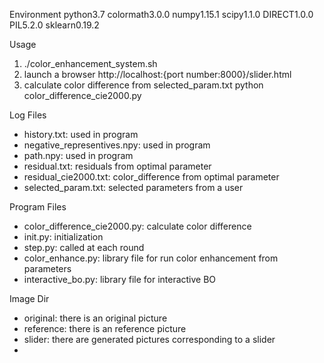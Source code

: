 Environment
 python3.7
 colormath3.0.0
 numpy1.15.1
 scipy1.1.0
 DIRECT1.0.0
 PIL5.2.0
 sklearn0.19.2
  

Usage

1. ./color_enhancement_system.sh 
2. launch a browser
    http://localhost:{port number:8000}/slider.html
3. calculate color difference from selected_param.txt
    python color_difference_cie2000.py


Log Files

- history.txt: used in program
- negative_representives.npy:	used in program
- path.npy: used in program
- residual.txt: residuals from optimal parameter 
- residual_cie2000.txt: color_difference from optimal parameter
- selected_param.txt: selected parameters from a user


Program Files
- color_difference_cie2000.py: calculate color difference
- init.py: initialization 
- step.py: called at each round
- color_enhance.py: library file for run color enhancement from parameters	
- interactive_bo.py: library file for interactive BO


Image Dir

- original: there is an original picture
- reference: there is an reference picture
- slider: there are generated pictures corresponding to a slider
-
